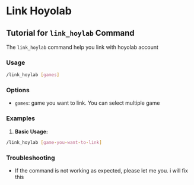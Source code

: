 # Link Hoyolab

## Tutorial for `link_hoylab` Command

The `link_hoylab` command help you link with hoyolab account

### Usage

```bash
/link_hoylab [games]
```

### Options

- `games`: game you want to link. You can select multiple game

### Examples

1. **Basic Usage:**

  ```bash
  /link_hoylab [game-you-want-to-link]
  ```

### Troubleshooting

- If the command is not working as expected, please let me you. i will fix this
